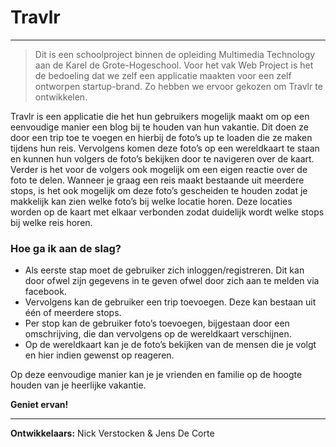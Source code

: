 # Travlr
__________________

> Dit is een schoolproject binnen de opleiding Multimedia Technology aan de Karel de Grote-Hogeschool. Voor het vak Web Project is het de bedoeling dat we zelf een applicatie maakten voor een zelf ontworpen startup-brand. Zo hebben we ervoor gekozen om Travlr te ontwikkelen.


Travlr is een applicatie die het hun gebruikers mogelijk maakt om op een eenvoudige manier een blog bij te houden van hun vakantie. Dit doen ze door een trip toe te voegen en hierbij de foto’s up te loaden die ze maken tijdens hun reis. Vervolgens komen deze foto’s op een wereldkaart te staan en kunnen hun volgers de foto’s bekijken door te navigeren over de kaart. Verder is het voor de volgers ook mogelijk om een eigen reactie over de foto te delen. Wanneer je graag een reis maakt bestaande uit meerdere stops, is het ook mogelijk om deze foto’s gescheiden te houden zodat je makkelijk kan zien welke foto’s bij welke locatie horen. Deze locaties worden op de kaart met elkaar verbonden zodat duidelijk wordt welke stops bij welke reis horen.


### Hoe ga ik aan de slag?

 - Als eerste stap moet de gebruiker zich inloggen/registreren. Dit kan door ofwel zijn gegevens in te geven ofwel door zich aan te melden via facebook. 
 - Vervolgens kan de gebruiker een trip toevoegen. Deze kan bestaan uit één of meerdere stops.
 - Per stop kan de gebruiker foto’s toevoegen, bijgestaan door een omschrijving, die dan vervolgens op de wereldkaart verschijnen.
 - Op de wereldkaart kan je de foto’s bekijken van de mensen die je volgt en hier indien gewenst op reageren.
 
 Op deze eenvoudige manier kan je je vrienden en familie op de hoogte houden van je heerlijke vakantie.

**Geniet ervan!**

__________________

**Ontwikkelaars:** Nick Verstocken & Jens De Corte